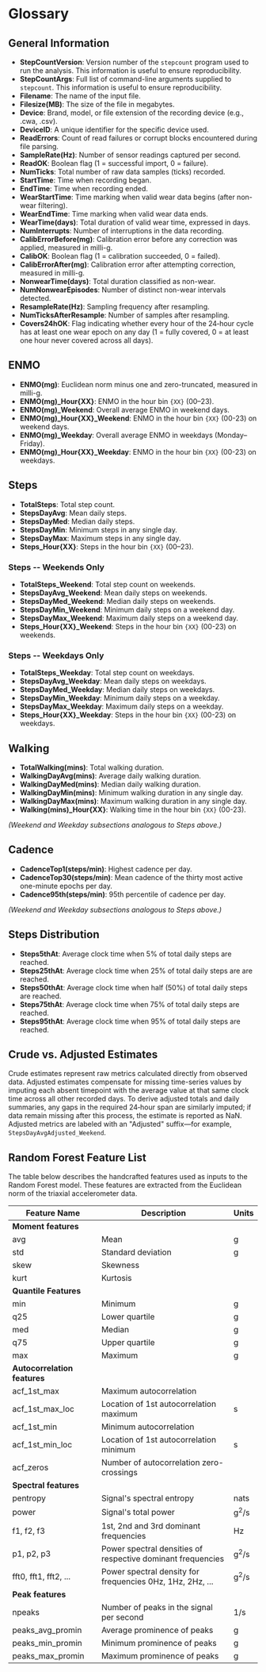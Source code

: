 # Glossary

## General Information
- **StepCountVersion**: Version number of the `stepcount` program used to run the analysis. This information is useful to ensure reproducibility.
- **StepCountArgs**: Full list of command-line arguments supplied to `stepcount`. This information is useful to ensure reproducibility.
- **Filename**: The name of the input file.
- **Filesize(MB)**: The size of the file in megabytes.
- **Device**: Brand, model, or file extension of the recording device (e.g., .cwa, .csv).
- **DeviceID**: A unique identifier for the specific device used.
- **ReadErrors**: Count of read failures or corrupt blocks encountered during file parsing.
- **SampleRate(Hz)**: Number of sensor readings captured per second.
- **ReadOK**: Boolean flag (1 = successful import, 0 = failure).
- **NumTicks**: Total number of raw data samples (ticks) recorded.
- **StartTime**: Time when recording began.
- **EndTime**: Time when recording ended.
- **WearStartTime**: Time marking when valid wear data begins (after non-wear filtering).
- **WearEndTime**: Time marking when valid wear data ends.
- **WearTime(days)**: Total duration of valid wear time, expressed in days.
- **NumInterrupts**: Number of interruptions in the data recording.
- **CalibErrorBefore(mg)**: Calibration error before any correction was applied, measured in milli-g.
- **CalibOK**: Boolean flag (1 = calibration succeeded, 0 = failed).
- **CalibErrorAfter(mg)**: Calibration error after attempting correction, measured in milli-g.
- **NonwearTime(days)**: Total duration classified as non-wear.
- **NumNonwearEpisodes**: Number of distinct non-wear intervals detected.
- **ResampleRate(Hz)**: Sampling frequency after resampling.
- **NumTicksAfterResample**: Number of samples after resampling.
- **Covers24hOK**: Flag indicating whether every hour of the 24‑hour cycle has at least one wear epoch on any day (1 = fully covered, 0 = at least one hour never covered across all days).

## ENMO
- **ENMO(mg)**: Euclidean norm minus one and zero-truncated, measured in milli-g.
- **ENMO(mg)_Hour{XX}**: ENMO in the hour bin `{XX}` (00–23).
- **ENMO(mg)_Weekend**: Overall average ENMO in weekend days.
- **ENMO(mg)_Hour{XX}_Weekend**: ENMO in the hour bin `{XX}` (00-23) on weekend days.
- **ENMO(mg)_Weekday**: Overall average ENMO in weekdays (Monday–Friday).
- **ENMO(mg)_Hour{XX}_Weekday**: ENMO in the hour bin `{XX}` (00-23) on weekdays.

## Steps

- **TotalSteps**: Total step count.
- **StepsDayAvg**: Mean daily steps.
- **StepsDayMed**: Median daily steps.
- **StepsDayMin**: Minimum steps in any single day.
- **StepsDayMax**: Maximum steps in any single day.
- **Steps_Hour{XX}**: Steps in the hour bin `{XX}` (00–23).

### Steps -- Weekends Only

- **TotalSteps_Weekend**: Total step count on weekends.
- **StepsDayAvg_Weekend**: Mean daily steps on weekends.
- **StepsDayMed_Weekend**: Median daily steps on weekends.
- **StepsDayMin_Weekend**: Minimum daily steps on a weekend day.
- **StepsDayMax_Weekend**: Maximum daily steps on a weekend day.
- **Steps_Hour{XX}_Weekend**: Steps in the hour bin `{XX}` (00-23) on weekends.

### Steps -- Weekdays Only

- **TotalSteps_Weekday**: Total step count on weekdays.
- **StepsDayAvg_Weekday**: Mean daily steps on weekdays.
- **StepsDayMed_Weekday**: Median daily steps on weekdays.
- **StepsDayMin_Weekday**: Minimum daily steps on a weekday.
- **StepsDayMax_Weekday**: Maximum daily steps on a weekday.
- **Steps_Hour{XX}_Weekday**: Steps in the hour bin `{XX}` (00-23) on weekdays.

## Walking

- **TotalWalking(mins)**: Total walking duration.
- **WalkingDayAvg(mins)**: Average daily walking duration.
- **WalkingDayMed(mins)**: Median daily walking duration.
- **WalkingDayMin(mins)**: Minimum walking duration in any single day.
- **WalkingDayMax(mins)**: Maximum walking duration in any single day.
- **Walking(mins)_Hour{XX}**: Walking time in the hour bin `{XX}` (00-23).

*(Weekend and Weekday subsections analogous to Steps above.)*

## Cadence

- **CadenceTop1(steps/min)**: Highest cadence per day.
- **CadenceTop30(steps/min)**: Mean cadence of the thirty most active one-minute epochs per day.
- **Cadence95th(steps/min)**: 95th percentile of cadence per day.

*(Weekend and Weekday subsections analogous to Steps above.)*

## Steps Distribution

- **Steps5thAt**: Average clock time when 5% of total daily steps are reached.
- **Steps25thAt**: Average clock time when 25% of total daily steps are are reached.
- **Steps50thAt**: Average clock time when half (50%) of total daily steps are reached.
- **Steps75thAt**: Average clock time when 75% of total daily steps are reached.
- **Steps95thAt**: Average clock time when 95% of total daily steps are reached.

## Crude vs. Adjusted Estimates
Crude estimates represent raw metrics calculated directly from observed data.
Adjusted estimates compensate for missing time-series values by imputing each
absent timepoint with the average value at that same clock time across all other
recorded days. To derive adjusted totals and daily summaries, any gaps in the
required 24‑hour span are similarly imputed; if data remain missing after this
process, the estimate is reported as NaN. Adjusted metrics are labeled with an
"Adjusted" suffix&mdash;for example, `StepsDayAvgAdjusted_Weekend`.

## Random Forest Feature List
The table below describes the handcrafted features used as inputs to the Random Forest model. 
These features are extracted from the Euclidean norm of the triaxial accelerometer data.

| Feature Name                    | Description                                                        | Units          |
|---------------------------------|--------------------------------------------------------------------|----------------|
| <b>Moment features</b>                                                                                                 |
| avg                             | Mean                                                               | g               |
| std                             | Standard deviation                                                 | g               |
| skew                            | Skewness                                                           |                 |
| kurt                            | Kurtosis                                                           |                 |
| <b>Quantile Features</b>                                                                                               |
| min                             | Minimum                                                            | g               |
| q25                             | Lower quartile                                                     | g               |
| med                             | Median                                                             | g               |
| q75                             | Upper quartile                                                     | g               |
| max                             | Maximum                                                            | g               |
| <b>Autocorrelation features</b>                                                                                        |
| acf_1st_max                     | Maximum autocorrelation                                            |                 |
| acf_1st_max_loc                 | Location of 1st autocorrelation maximum                            | s               |
| acf_1st_min                     | Minimum autocorrelation                                            |                 |
| acf_1st_min_loc                 | Location of 1st autocorrelation minimum                            | s               |
| acf_zeros                       | Number of autocorrelation zero-crossings                           |                 |
| <b>Spectral features</b>                                                                                               |
| pentropy                        | Signal's spectral entropy                                          | nats            |
| power                           | Signal's total power                                               | g<sup>2</sup>/s |
| f1, f2, f3                      | 1st, 2nd and 3rd dominant frequencies                              | Hz              |
| p1, p2, p3                      | Power spectral densities of respective dominant frequencies        | g<sup>2</sup>/s |
| fft0, fft1, fft2, ...           | Power spectral density for frequencies 0Hz, 1Hz, 2Hz, ...          | g<sup>2</sup>/s |
| <b>Peak features</b>                                                                                                   |
| npeaks                          | Number of peaks in the signal per second                           | 1/s             |
| peaks_avg_promin                | Average prominence of peaks                                        | g               |
| peaks_min_promin                | Minimum prominence of peaks                                        | g               |
| peaks_max_promin                | Maximum prominence of peaks                                        | g               |
